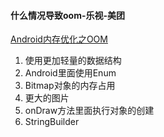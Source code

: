 #### 什么情况导致oom-乐视-美团

[Android内存优化之OOM](http://www.jcodecraeer.com/a/anzhuokaifa/androidkaifa/2015/0920/3478.html)

1. 使用更加轻量的数据结构
2. Android里面使用Enum
3. Bitmap对象的内存占用
4. 更大的图片
5. onDraw方法里面执行对象的创建
6. StringBuilder